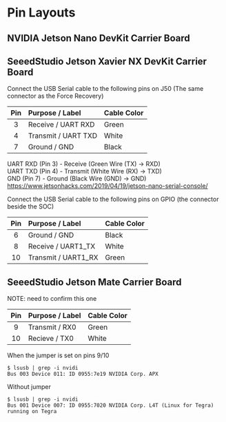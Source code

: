# Pin Layouts

## NVIDIA Jetson Nano DevKit Carrier Board

## SeeedStudio Jetson Xavier NX DevKit Carrier Board

Connect the USB Serial cable to the following pins on J50 (The same connector as the Force Recovery)

| Pin | Purpose / Label | Cable Color
|:--:|:-----|:-----|
| 3 | Receive / UART RXD  | Green |
| 4 | Transmit / UART TXD | White |
| 7 | Ground / GND        | Black |

UART RXD (Pin 3) - Receive (Green Wire (TX) -> RXD)  
UART TXD (Pin 4) - Transmit (White Wire (RX) -> TXD)  
GND (Pin 7) - Ground (Black Wire (GND) -> GND)  
https://www.jetsonhacks.com/2019/04/19/jetson-nano-serial-console/  

Connect the USB Serial cable to the following pins on GPIO (the connector beside the SOC)

| Pin | Purpose / Label | Cable Color
|:--:|:-----|:-----|
| 6 | Ground / GND         | Black |
| 8 | Receive / UART1_TX   | White |
| 10 | Transmit / UART1_RX | Green |


## SeeedStudio Jetson Mate Carrier Board
NOTE:  need to confirm this one

| Pin | Purpose / Label | Cable Color
|:--:|:-----|:-----|
| 9  | Transmit / RX0 | Green |
| 10 | Recieve / TX0  | White |

When the jumper is set on pins 9/10  
```
$ lsusb | grep -i nvidi
Bus 003 Device 011: ID 0955:7e19 NVIDIA Corp. APX
```

Without jumper
```
$ lsusb | grep -i nvidi
Bus 001 Device 007: ID 0955:7020 NVIDIA Corp. L4T (Linux for Tegra) running on Tegra
```
